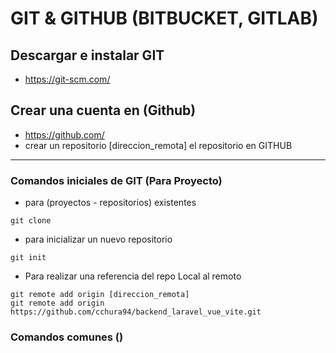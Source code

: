 # GIT & GITHUB (BITBUCKET, GITLAB)

## Descargar e instalar GIT
- https://git-scm.com/

## Crear una cuenta en (Github)
- https://github.com/
- crear un repositorio [direccion_remota] el repositorio en GITHUB
---
### Comandos iniciales de GIT (Para Proyecto)
- para (proyectos - repositorios) existentes 
```
git clone 
```
- para inicializar un nuevo repositorio
```
git init

```
- Para realizar una referencia del repo Local al remoto
```
git remote add origin [direccion_remota]
git remote add origin https://github.com/cchura94/backend_laravel_vue_vite.git
```

### Comandos comunes ()

